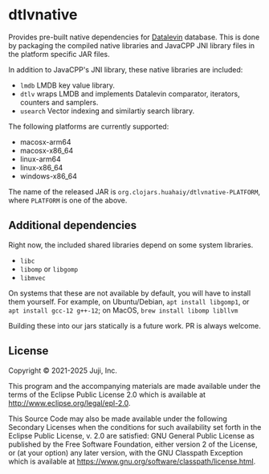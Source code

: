 # dtlvnative

Provides pre-built native dependencies for
[Datalevin](https://github.com/juji-io/datalevin) database. This is done by
packaging the compiled native libraries and JavaCPP JNI library files in the
platform specific JAR files.

In addition to JavaCPP's JNI library, these native libraries are included:

* `lmdb` LMDB key value library.
* `dtlv` wraps LMDB and implements Datalevin comparator, iterators, counters and
  samplers.
* `usearch` Vector indexing and similartiy search library.

The following platforms are currently supported:

* macosx-arm64
* macosx-x86_64
* linux-arm64
* linux-x86_64
* windows-x86_64

The name of the released JAR is `org.clojars.huahaiy/dtlvnative-PLATFORM`, where
`PLATFORM` is one of the above.

## Additional dependencies

Right now, the included shared libraries depend on some system libraries.

* `libc`
* `libomp` or `libgomp`
* `libmvec`

On systems that these are not available by default, you will have to install
them yourself. For example, on Ubuntu/Debian, `apt install libgomp1`, or `apt
install gcc-12 g++-12`; on MacOS, `brew install libomp libllvm`

Building these into our jars statically is a future work. PR is always welcome.

## License

Copyright © 2021-2025 Juji, Inc.

This program and the accompanying materials are made available under the
terms of the Eclipse Public License 2.0 which is available at
http://www.eclipse.org/legal/epl-2.0.

This Source Code may also be made available under the following Secondary
Licenses when the conditions for such availability set forth in the Eclipse
Public License, v. 2.0 are satisfied: GNU General Public License as published by
the Free Software Foundation, either version 2 of the License, or (at your
option) any later version, with the GNU Classpath Exception which is available
at https://www.gnu.org/software/classpath/license.html.
